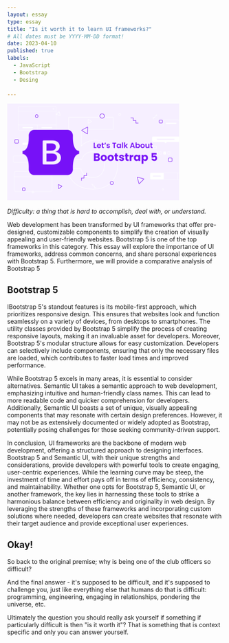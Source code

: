 ```yaml
---
layout: essay
type: essay
title: "Is it worth it to learn UI frameworks?"
# All dates must be YYYY-MM-DD format!
date: 2023-04-10
published: true
labels:
  - JavaScript
  - Bootstrap
  - Desing
 
---
```


<img width="400px" class="rounded float-start pe-4" src="../essays/lets-talk-about-bootstrap.png">

*Difficulty: a thing that is hard to accomplish, deal with, or understand.*

Web development has been transformed by UI frameworks that offer pre-designed, customizable components to simplify the creation of visually appealing and user-friendly websites. Bootstrap 5 is one of the top frameworks in this category. This essay will explore the importance of UI frameworks, address common concerns, and share personal experiences with Bootstrap 5. Furthermore, we will provide a comparative analysis of Bootstrap 5

## Bootstrap 5

IBootstrap 5's standout features is its mobile-first approach, which prioritizes responsive design. This ensures that websites look and function seamlessly on a variety of devices, from desktops to smartphones. The utility classes provided by Bootstrap 5 simplify the process of creating responsive layouts, making it an invaluable asset for developers. Moreover, Bootstrap 5's modular structure allows for easy customization. Developers can selectively include components, ensuring that only the necessary files are loaded, which contributes to faster load times and improved performance.

While Bootstrap 5 excels in many areas, it is essential to consider alternatives. Semantic UI takes a semantic approach to web development, emphasizing intuitive and human-friendly class names. This can lead to more readable code and quicker comprehension for developers. Additionally, Semantic UI boasts a set of unique, visually appealing components that may resonate with certain design preferences. However, it may not be as extensively documented or widely adopted as Bootstrap, potentially posing challenges for those seeking community-driven support.

In conclusion, UI frameworks are the backbone of modern web development, offering a structured approach to designing interfaces. Bootstrap 5 and Semantic UI, with their unique strengths and considerations, provide developers with powerful tools to create engaging, user-centric experiences. While the learning curve may be steep, the investment of time and effort pays off in terms of efficiency, consistency, and maintainability. Whether one opts for Bootstrap 5, Semantic UI, or another framework, the key lies in harnessing these tools to strike a harmonious balance between efficiency and originality in web design. By leveraging the strengths of these frameworks and incorporating custom solutions where needed, developers can create websites that resonate with their target audience and provide exceptional user experiences.



## Okay!

So back to the original premise; why is being one of the club officers so difficult?

And the final answer - it's supposed to be difficult, and it's supposed to challenge you, just like everything else that humans do that is difficult: programming, engineering, engaging in relationships, pondering the universe, etc.

Ultimately the question you should really ask yourself if something if particularly difficult is then "is it worth it"? That is something that is context specific and only you can answer yourself.

